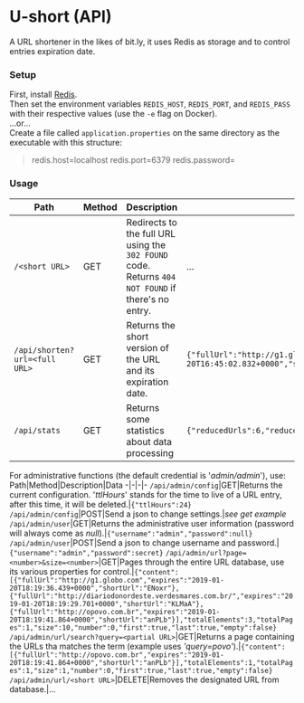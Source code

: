 # U-short (API)  
A URL shortener in the likes of bit.ly, it uses Redis as storage and to control entries expiration date.


### Setup  
First, install [Redis](https://redis.io/).  
Then set the environment variables `REDIS_HOST`, `REDIS_PORT`, and `REDIS_PASS` with their respective values (use the `-e` flag on Docker).  
...or...   
Create a file called `application.properties` on the same directory as the executable with this structure:  
>redis.host=localhost
>redis.port=6379
>redis.password=


### Usage  
Path|Method|Description|Data
-|-|-|-
`/<short URL>`|GET|Redirects to the full URL using the `302 FOUND` code.  Returns `404 NOT FOUND` if there's no entry.|...
`/api/shorten?url=<full URL>`|GET|Returns the short version of the URL and its expiration date.|`{"fullUrl":"http://g1.globo.com","expires":"2019-01-20T16:45:02.832+0000","shortUrl":"ENoxr"}`
`/api/stats`|GET|Returns some statistics about data processing|`{"reducedUrls":6,"reducedLeters":115,"averageUrlSize":19,"reductionPercentage":79}`

For administrative functions (the default credential is '_admin/admin_'), use:  
Path|Method|Description|Data
-|-|-|-
`/api/admin/config`|GET|Returns the current configuration.  '_ttlHours_' stands for the time to live of a URL entry, after this time, it will be deleted.|`{"ttlHours":24}`
`/api/admin/config`|POST|Send a json to change settings.|_see get example_
`/api/admin/user`|GET|Returns the administrative user information (password will always come as _null_).|`{"username":"admin","password":null}`
`/api/admin/user`|POST|Send a json to change username and password.|`{"username":"admin","password":secret}`
`/api/admin/url?page=<number>&size=<number>`|GET|Pages through the entire URL database, use its various properties for control.|`{"content":[{"fullUrl":"http://g1.globo.com","expires":"2019-01-20T18:19:36.439+0000","shortUrl":"ENoxr"},{"fullUrl":"http://diariodonordeste.verdesmares.com.br/","expires":"2019-01-20T18:19:29.701+0000","shortUrl":"KLMaA"},{"fullUrl":"http://opovo.com.br","expires":"2019-01-20T18:19:41.864+0000","shortUrl":"anPLb"}],"totalElements":3,"totalPages":1,"size":10,"number":0,"first":true,"last":true,"empty":false}`
`/api/admin/url/search?query=<partial URL>`|GET|Returns a page containing the URLs tha matches the term (example uses _'query=povo'_).|`{"content":[{"fullUrl":"http://opovo.com.br","expires":"2019-01-20T18:19:41.864+0000","shortUrl":"anPLb"}],"totalElements":1,"totalPages":1,"size":1,"number":0,"first":true,"last":true,"empty":false}`
`/api/admin/url/<short URL>`|DELETE|Removes the designated URL from database.|...